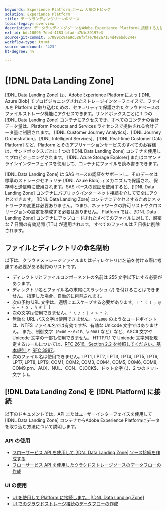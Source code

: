```yaml
---
keywords: Experience Platform;ホーム;人気のトピック
solution: Experience Platform
title: データランディングゾーンのソース
topic-legacy: overview
description: データランディングゾーンをAdobe Experience Platformに接続する方法を説明します
exl-id: bdc10095-7de4-4183-bfad-a7b5c89197e3
source-git-commit: 57089cc9aa9c586f5fae70e2a7154d48ebd62447
workflow-type: tm+mt
source-wordcount: '423'
ht-degree: 4%

---
```


# [!DNL Data Landing Zone]

[!DNL Data Landing Zone] は、Adobe Experience Platformによっ [!DNL Azure Blob] てプロビジョニングされたストレージインターフェイスで、ファイルを Platform に取り込むための、セキュリティで保護されたクラウドベースのファイルストレージ機能にアクセスできます。サンドボックスごとに 1 つの [!DNL Data Landing Zone] コンテナにアクセスでき、すべてのコンテナの合計データ量は、Platform Products and Services ライセンスで提供される合計データ量に制限されます。 [!DNL Customer Journey Analytics]、[!DNL Journey Orchestration]、[!DNL Intelligent Services]、[!DNL Real-time Customer Data Platform] など、Platform とそのアプリケーションサービスのすべてのお客様は、サンドボックスごとに 1 つの [!DNL Data Landing Zone] コンテナを使用してプロビジョニングされます。 [!DNL Azure Storage Explorer] またはコマンドラインインターフェイスを使用して、コンテナにファイルを読み書きできます。

[!DNL Data Landing Zone] は SAS ベースの認証をサポートし、そのデータは標準のストレージセキュリテ [!DNL Azure Blob] ィメカニズムで保護され、保存時と送信時に使用されます。SAS ベースの認証を使用すると、[!DNL Data Landing Zone] コンテナにパブリックインターネット接続を介して安全にアクセスできます。 [!DNL Data Landing Zone] コンテナにアクセスするためにネットワークの変更は必要ありません。つまり、ネットワークの許可リストやクロスリージョンの設定を構成する必要はありません。 Platform では、[!DNL Data Landing Zone] コンテナにアップロードされたすべてのファイルに対して、厳密な 7 日間の有効期間 (TTL) が適用されます。 すべてのファイルは 7 日後に削除されます。

## ファイルとディレクトリの命名制約

以下は、クラウドストレージファイルまたはディレクトリに名前を付ける際に考慮する必要がある制約のリストです。

- ディレクトリとファイルコンポーネントの名前は 255 文字以下にする必要があります。
- ディレクトリ名とファイル名の末尾にスラッシュ (`/`) を付けることはできません。 指定した場合、自動的に削除されます。
- 次の予約 URL 文字は、適切にエスケープする必要があります。`! ' ( ) ; @ & = + $ , % # [ ]`
- 次の文字は使用できません。`" \ / : | < > * ?`.
- 無効な URL パス文字は使用できません。 `\uE000` のようなコードポイントは、NTFS ファイル名では有効ですが、有効な Unicode 文字ではありません。 また、制御文字（`0x00` ～ `0x1F`、`\u0081` など）など、ASCII 文字や Unicode 文字の一部も使用できません。 HTTP/1.1 で Unicode 文字列を規定するルールについては、[RFC 2616、Section 2.2 を参照してください。基本規則 ](https://www.ietf.org/rfc/rfc2616.txt) と [RFC 3987](https://www.ietf.org/rfc/rfc3987.txt)。
- 次のファイル名は使用できません。LPT1, LPT2, LPT3, LPT4, LPT5, LPT6, LPT7, LPT8, LPT9, COM1, COM2, COM3, COM4, COM5, COM6, COM8, COM9,prn、AUX、NUL、CON、CLOCK$、ドット文字 (.)、2 つのドット文字 (..)。

## [!DNL Data Landing Zone] を [!DNL Platform] に接続

以下のドキュメントでは、API またはユーザーインターフェイスを使用して [!DNL Data Landing Zone] コンテナからAdobe Experience Platformにデータを取り込む方法について説明します。

### API の使用

- [フローサービス API を使用して  [!DNL Data Landing Zone]  ソース接続を作成する](../../tutorials/api/create/cloud-storage/data-landing-zone.md)
- [フローサービス API を使用したクラウドストレージソースのデータフローの作成](../../tutorials/api/collect/cloud-storage.md)

### UI の使用

- [UI を使用して Platform に接続します。 [!DNL Data Landing Zone] ](../../tutorials/ui/create/cloud-storage/data-landing-zone.md)
- [UI でのクラウドストレージ接続のデータフローの作成](../../tutorials/ui/dataflow/batch/cloud-storage.md)

